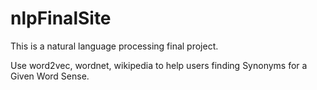 # nlpFinalSite

This is a natural language processing final project. 

Use word2vec, wordnet, wikipedia to help users finding Synonyms for a Given Word Sense.

